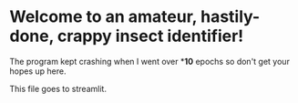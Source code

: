 # Welcome to an amateur, hastily-done, crappy insect identifier!

The program kept crashing when I went over ***10** epochs so don't get your hopes up here.

This file goes to streamlit.
